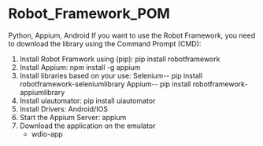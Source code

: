 # Robot_Framework_POM
Python, Appium, Android 
If you want to use the Robot Framework, you need to download the library using the Command Prompt (CMD):
1. Install Robot Framwork using (pip):
   pip install robotframework
2. Install Appium:
    npm install -g appium   
3. Install libraries based on your use:
    Selenium-- pip install robotframework-seleniumlibrary
    Appium--   pip install robotframework-appiumlibrary
4. Install uiautomator:
    pip install uiautomator  
5. Install Drivers:
   Android/IOS
6. Start the Appium Server:
   appium
7. Download the application on the emulator
    - wdio-app
 
